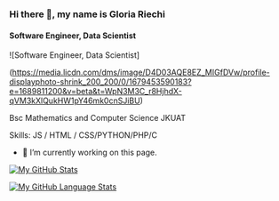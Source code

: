 ### Hi there 👋, my name is Gloria Riechi

#### Software Engineer, Data Scientist

![Software Engineer, Data Scientist]

(https://media.licdn.com/dms/image/D4D03AQE8EZ_MIGfDVw/profile-displayphoto-shrink_200_200/0/1679453590183?e=1689811200&v=beta&t=WpN3M3C_r8HjhdX-qVM3kXlQukHW1pY46mk0cnSJiBU)

Bsc Mathematics and Computer Science JKUAT


Skills:  JS / HTML / CSS/PYTHON/PHP/C

- 🔭 I’m currently working on this page. 







[![My GitHub Stats](https://github-readme-stats.vercel.app/api/?username=Gloriariechi99&count_private=true&theme=tokyonight&showicons=true)]()


[![My GitHub Language Stats](https://github-readme-stats.vercel.app/api/top-langs/?username=Gloriariechi99&langs_count=5&theme=tokyonight)]()




<!--
**Gloriariechi99/Gloriariechi99** is a ✨ _special_ ✨ repository because its `README.md` (this file) appears on your GitHub profile.



https://github-readme-stats.vercel.app/api/?username=Gloriariechi99&count_private=true&theme=tokyonight&showicons=true)
Here are some ideas to get you started:

- 🔭 I’m currently working on ...
- 🌱 I’m currently learning ...
- 👯 I’m looking to collaborate on ...
- 🤔 I’m looking for help with ...
- 💬 Ask me about ...
- 📫 How to reach me: ...
- 😄 Pronouns: ...
- ⚡ Fun fact: ...
-->
